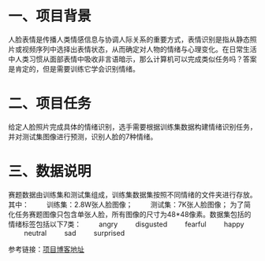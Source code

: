 # 一、项目背景
人脸表情是传播人类情感信息与协调人际关系的重要方式，表情识别是指从静态照片或视频序列中选择出表情状态，从而确定对人物的情绪与心理变化。在日常生活中人类习惯从面部表情中吸收非言语暗示，那么计算机可以完成类似任务吗？答案是肯定的，但是需要训练它学会识别情绪。

# 二、项目任务
给定人脸照片完成具体的情绪识别，选手需要根据训练集数据构建情绪识别任务，并对测试集图像进行预测，识别人脸的7种情绪。

# 三、数据说明
赛题数据由训练集和测试集组成，训练集数据集按照不同情绪的文件夹进行存放。其中：
   训练集：2.8W张人脸图像；
   测试集：7K张人脸图像；
为了简化任务赛题图像只包含单张人脸，所有图像的尺寸为48*48像素。数据集包括的情绪标签包括以下7类：
   angry
   disgusted
   fearful
   happy
   neutral
   sad
   surprised

参考链接：[项目博客地址](https://blog.csdn.net/weixin_45956028/article/details/119530177)
